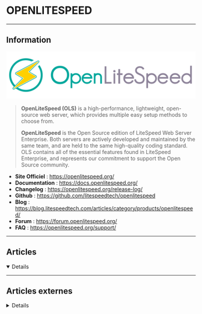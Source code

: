 # OPENLITESPEED
----

## <i class="fa-solid fa-hashtag"></i> Information

![Logo](../../_media/apps/openlitespeed/openlitespeed_logo.png ':size=250 :no-zoom')


> <i class="fa-solid fa-quote-left"></i> **OpenLiteSpeed (OLS)** is a high-performance, lightweight, open-source web server, which provides multiple easy setup methods to choose from.
> 
> **OpenLiteSpeed** is the Open Source edition of LiteSpeed Web Server Enterprise. Both servers are actively developed and maintained by the same team, and are held to the same high-quality coding standard. OLS contains all of the essential features found in LiteSpeed Enterprise, and represents our commitment to support the Open Source community. <i class="fa-solid fa-quote-left fa-rotate-180"></i>


- <i class="fa-solid fa-globe"></i> **Site Officiel** : https://openlitespeed.org/
- <i class="fa-solid fa-book"></i> **Documentation** : https://docs.openlitespeed.org/
- <i class="fa-solid fa-file-circle-question"></i> **Changelog** : https://openlitespeed.org/release-log/
- <i class="fa-brands fa-github"></i> **Github** : https://github.com/litespeedtech/openlitespeed
- <i class="fab fa-blogger-b"></i> **Blog** : https://blog.litespeedtech.com/articles/category/products/openlitespeed/
- <i class="fas fa-comments"></i> **Forum** : https://forum.openlitespeed.org/
- <i class="far fa-question-circle"></i> **FAQ** : https://openlitespeed.org/support/


---

## <i class="fa-regular fa-newspaper"></i> Articles

<details open>

</details>

---

## <i class="fa-solid fa-glasses"></i> Articles externes

<details>

- [Comment installer le serveur web OpenLiteSpeed sur Ubuntu 18.04](https://www.digitalocean.com/community/tutorials/how-to-install-the-openlitespeed-web-server-on-ubuntu-18-04-fr)
- [How to Install and Configure OpenLiteSpeed Server along with MariaDB and PHP on Ubuntu 20.04](https://www.howtoforge.com/tutorial/how-to-install-and-configure-openlitespeed-server-along-with-mariadb-and-php-on-ubuntu-2004/)
- [How to Install and Configure OpenLiteSpeed Server on Fedora 31 along with MariaDB](https://www.howtoforge.com/how-to-install-and-configure-openlitespeed-server-on-fedora-31-along-with-mariadb/)
- [How to Install and Configure OpenLiteSpeed Web Server on Debian 10](https://www.howtoforge.com/how-to-install-and-configure-openlitespeed-server-on-debian-10/)
- [How to Install and Configure OpenLiteSpeed with PHP 7.4 on CentOS 8](https://www.howtoforge.com/tutorial/how-to-install-openlitespeed-with-php-on-centos-8/)
- [How to Install OpenLiteSpeed HTTP Server with PHP 7.1 on Ubuntu 16.04 LTS](https://www.howtoforge.com/tutorial/how-to-install-and-configure-openlitespeed-with-php-71-on-ubuntu-1604/)
- [How to Install OpenLiteSpeed HTTP Server with PHP on Ubuntu 18.04 LTS](https://www.howtoforge.com/tutorial/how-to-install-and-configure-openlitespeed-with-php-7-4-on-ubuntu-1804/)
- [How to Install OpenLiteSpeed on AlmaLinux 8](https://www.howtoforge.com/how-to-install-openlitespeed-on-almalinux-8/)
- [How to Install OpenLiteSpeed Web Server on CentOS 8/RHEL 8](https://www.linuxtechi.com/install-openlitespeed-webserver-centos-8-rhel-8/)
- [How To Install the OpenLiteSpeed Web Server on CentOS 8](https://www.tecmint.com/install-openlitespeed-in-centos-8/)
- [How To Install the OpenLiteSpeed Web Server on Ubuntu 18.04](https://www.digitalocean.com/community/tutorials/how-to-install-the-openlitespeed-web-server-on-ubuntu-18-04)

</details>